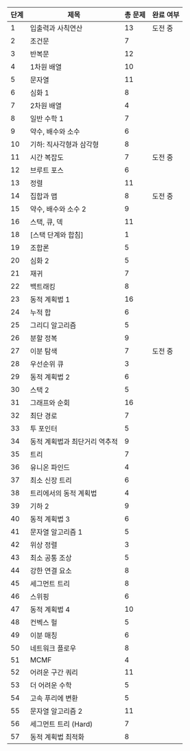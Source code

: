| 단계 | 제목                               | 총 문제 | 완료 여부  |
|------|-----------------------------------|---------|------------|
| 1    | 입출력과 사칙연산                 | 13      | 도전 중    |
| 2    | 조건문                            | 7       |            |
| 3    | 반복문                            | 12      |            |
| 4    | 1차원 배열                        | 10      |            |
| 5    | 문자열                            | 11      |            |
| 6    | 심화 1                            | 8       |            |
| 7    | 2차원 배열                        | 4       |            |
| 8    | 일반 수학 1                      | 7       |            |
| 9    | 약수, 배수와 소수                | 6       |            |
| 10   | 기하: 직사각형과 삼각형          | 8       |            |
| 11   | 시간 복잡도                      | 7       | 도전 중    |
| 12   | 브루트 포스                      | 6       |            |
| 13   | 정렬                              | 11      |            |
| 14   | 집합과 맵                        | 8       | 도전 중    |
| 15   | 약수, 배수와 소수 2              | 9       |            |
| 16   | 스택, 큐, 덱                    | 11      |            |
| 18   | [스택 단계와 합침]               | 1       |            |
| 19   | 조합론                           | 5       |            |
| 20   | 심화 2                           | 5       |            |
| 21   | 재귀                             | 7       |            |
| 22   | 백트래킹                         | 8       |            |
| 23   | 동적 계획법 1                    | 16      |            |
| 24   | 누적 합                          | 6       |            |
| 25   | 그리디 알고리즘                 | 5       |            |
| 26   | 분할 정복                       | 9       |            |
| 27   | 이분 탐색                       | 7       | 도전 중    |
| 28   | 우선순위 큐                     | 3       |            |
| 29   | 동적 계획법 2                    | 6       |            |
| 30   | 스택 2                           | 5       |            |
| 31   | 그래프와 순회                   | 16       |            |
| 32   | 최단 경로                        | 7       |            |
| 33   | 투 포인터                        | 5       |            |
| 34   | 동적 계획법과 최단거리 역추적   | 9       |            |
| 35   | 트리                             | 7       |            |
| 36   | 유니온 파인드                   | 4       |            |
| 37   | 최소 신장 트리                  | 6       |            |
| 38   | 트리에서의 동적 계획법          | 4       |            |
| 39   | 기하 2                           | 9       |            |
| 40   | 동적 계획법 3                    | 6       |            |
| 41   | 문자열 알고리즘 1               | 5       |            |
| 42   | 위상 정렬                        | 3       |            |
| 43   | 최소 공통 조상                  | 5       |            |
| 44   | 강한 연결 요소                  | 8       |            |
| 45   | 세그먼트 트리                   | 8       |            |
| 46   | 스위핑                           | 6       |            |
| 47   | 동적 계획법 4                    | 10      |            |
| 48   | 컨벡스 헐                       | 5       |            |
| 49   | 이분 매칭                       | 6       |            |
| 50   | 네트워크 플로우                 | 8       |            |
| 51   | MCMF                             | 4       |            |
| 52   | 어려운 구간 쿼리                | 11      |            |
| 53   | 더 어려운 수학                  | 5       |            |
| 54   | 고속 푸리에 변환                | 5       |            |
| 55   | 문자열 알고리즘 2               | 11      |            |
| 56   | 세그먼트 트리 (Hard)            | 7       |            |
| 57   | 동적 계획법 최적화              | 8       |            |